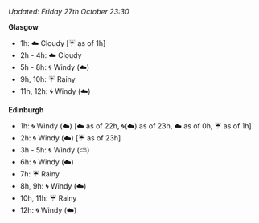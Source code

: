 *Updated: Friday 27th October 23:30*

**Glasgow**

* 1h: :cloud: Cloudy [:umbrella: as of 1h]
* 2h - 4h: :cloud: Cloudy
* 5h - 8h: :cyclone: Windy (:cloud:)
* 9h, 10h: :umbrella: Rainy
* 11h, 12h: :cyclone: Windy (:cloud:)

**Edinburgh**

* 1h: :cyclone: Windy (:cloud:) [:cloud: as of 22h, :cyclone:(:cloud:) as of 23h, :cloud: as of 0h, :umbrella: as of 1h]
* 2h: :cyclone: Windy (:cloud:) [:umbrella: as of 23h]
* 3h - 5h: :cyclone: Windy (:partly_sunny:)
* 6h: :cyclone: Windy (:cloud:)
* 7h: :umbrella: Rainy
* 8h, 9h: :cyclone: Windy (:cloud:)
* 10h, 11h: :umbrella: Rainy
* 12h: :cyclone: Windy (:cloud:)
